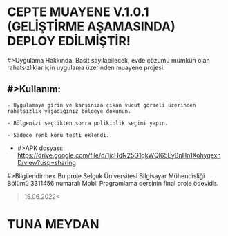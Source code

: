# CEPTE MUAYENE V.1.0.1 (GELİŞTİRME AŞAMASINDA) DEPLOY EDİLMİŞTİR!

#>Uygulama Hakkında: 
Basit sayılabilecek, evde çözümü mümkün olan rahatsızlıklar için uygulama üzerinden muayene projesi.

#>Kullanım:
--
    - Uygulamaya girin ve karşınıza çıkan vücut görseli üzerinden rahatsızlık yaşadığınız bölgeye dokunun.

    - Bölgenizi seçtikten sonra polikinlik seçimi yapın.

    - Sadece renk körü testi eklendi.
    
   - #>APK dosyası:
https://drive.google.com/file/d/1jcHdN25G1qkWQl65EyBnHn1XohyqexnD/view?usp=sharing




#>Bilgilendirme<
Bu proje Selçuk Üniversitesi Bilgisayar Mühendisliği Bölümü 3311456 numaralı Mobil Programlama dersinin final proje ödevidir. 

>15.06.2022<

# TUNA MEYDAN
